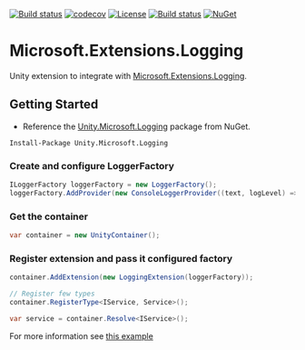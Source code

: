 [![Build status](https://ci.appveyor.com/api/projects/status/r97hcdjf377ty6kq/branch/master?svg=true)](https://ci.appveyor.com/project/IoC-Unity/microsoft-logging/branch/master)
[![codecov](https://codecov.io/gh/unitycontainer/microsoft-logging/branch/master/graph/badge.svg)](https://codecov.io/gh/unitycontainer/microsoft-logging)
[![License](https://img.shields.io/badge/license-apache%202.0-60C060.svg)](https://github.com/IoC-Unity/microsoft-logging/blob/master/LICENSE)
[![Build status](https://ci.appveyor.com/api/projects/status/r97hcdjf377ty6kq/branch/master?svg=true)](https://ci.appveyor.com/project/IoC-Unity/microsoft-logging/branch/master) 
[![NuGet](https://img.shields.io/nuget/v/Unity.Microsoft.Logging.svg)](https://www.nuget.org/packages/Unity.Microsoft.Logging)


# Microsoft.Extensions.Logging
Unity extension to integrate with [Microsoft.Extensions.Logging](https://www.nuget.org/packages?q=Microsoft.Extensions.Logging).

## Getting Started
- Reference the [Unity.Microsoft.Logging](https://www.nuget.org/packages/Unity.Microsoft.Logging) package from NuGet.
```
Install-Package Unity.Microsoft.Logging 
```

### Create and configure LoggerFactory
```C#
ILoggerFactory loggerFactory = new LoggerFactory();
loggerFactory.AddProvider(new ConsoleLoggerProvider((text, logLevel) => logLevel >= LogLevel.Debug, false));
```
### Get the container
```C#
var container = new UnityContainer();
```
### Register extension and pass it configured factory
```C#
container.AddExtension(new LoggingExtension(loggerFactory));

// Register few types
container.RegisterType<IService, Service>();

var service = container.Resolve<IService>();
```

For more information see [this example](https://github.com/unitycontainer/examples/tree/master/src/Logging/Microsoft.Logging)


